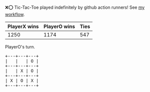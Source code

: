 :x::o: Tic-Tac-Toe played indefinitely by github action runners! See [my workflow](.github/workflows/play.yaml).

|PlayerX wins|PlayerO wins|Ties|
|-|-|-|
|1250|1174|547|

PlayerO's turn.

<pre>
+---+---+---+
|   |   | O |
+---+---+---+
|   | X | O |
+---+---+---+
| X | O | X |
+---+---+---+
</pre>